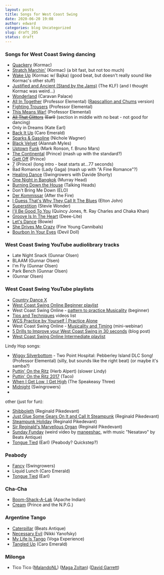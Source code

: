 ```yaml
---
layout: posts
title: Songs for West Coast Swing
date: 2020-06-20 19:08
author: edward
categories: blog Uncategorized
slug: draft_205
status: draft
---
```




### Songs for West Coast Swing dancing





-   [Quackery](https://www.youtube.com/watch?v=o2sMV7KBjpI) (Kormac)
-   [Stratch Marchin'](https://www.youtube.com/watch?v=cf1xUu8h798) (Kormac) (a bit fast, but not too much)
-   [Wake Up](https://www.youtube.com/watch?v=hjd0DHFCbmA) (Kormac w/ Bajka) (good beat, but doesn't really sound like Kormac's other stuff)
-   [Justified and Ancient (Stand by the Jams)](https://www.youtube.com/watch?v=RPjggN-KByI) (The KLF) (and I thought Kormac was weird...)
-   [Wonderland](https://www.youtube.com/watch?v=vCXsRoyFRQE) (Caravan Palace)
-   [All In Together](https://www.youtube.com/watch?v=CLEkrmzSFH4) (Professor Elemental) ([Rapscallion and Chums](https://www.youtube.com/watch?v=tFL5GTKwonQ) version)
-   [Fighting Trousers](https://www.youtube.com/watch?v=0iRTB-FTMdk) (Professor Elemental)
-   [This Means War!](https://www.youtube.com/watch?v=g9NsDHMvy8w) (Professor Elemental)
-   [~~All That Glitters~~](https://www.youtube.com/watch?v=JKOhlMF84o4) ~~(Earl)~~ (section in middle with no beat - not good for dancing)
-   Only in Dreams (Kate Earl)
-   [Back It Up](https://www.youtube.com/watch?v=jo1cyl0QbWo) (Caro Emerald)
-   [Sparks & Gasoline](https://www.youtube.com/watch?v=SCW2P1zBqao) (Nichole Wagner)
-   [Black Velvet](https://www.youtube.com/watch?v=tT4d1LQy4es) (Alannah Myles)
-   [Uptown](https://www.youtube.com/watch?v=OPf0YbXqDm0) [Funk](https://www.youtube.com/watch?v=M1F0lBnsnkE) (Mark Ronson, f. Bruno Mars)
-   [The Continental](https://www.youtube.com/watch?v=Vb7Yo3zQXH0) (Prince) (mash up with the standard?)
-   [Gett Off](https://www.youtube.com/watch?v=6f4BwQFF-Os) (Prince)
-   [7](https://www.youtube.com/watch?v=9V-vcXOpG9g) (Prince) (long intro - beat starts at...77 seconds)
-   Bad Romance (Lady Gaga) (mash up with "A Fine Romance"?)
-   [Healing Dance](https://www.youtube.com/watch?v=ojHHcBBHdJk) (Swingrowers with Davide Shorty)
-   [One Night in Bangkok](https://www.youtube.com/watch?v=mnqj31VPNoE) (Murray Head)
-   [Burning Down the House](https://www.youtube.com/watch?v=_3eC35LoF4U) (Talking Heads)
-   Don't Bring Me Down (ELO)
-   [Der Kommissar](https://www.youtube.com/watch?v=vBfFDTPPlaM) (After the Fire)
-   [I Guess That's Why They Call It The Blues](https://www.youtube.com/watch?v=XYn1JVBJz8U) (Elton John)
-   [Superstition](https://www.youtube.com/watch?v=egqv1mtos6A) (Stevie Wonder)
-   [I'll Be Good To You](https://www.youtube.com/watch?v=-nRcMBS4Y2U) (Quincy Jones, ft. Ray Charles and Chaka Khan)
-   [Groove Is In The Heart](https://www.youtube.com/watch?v=etviGf1uWlg) (Deee-Lite)
-   [Let's Dance](https://www.youtube.com/watch?v=VbD_kBJc_gI) (Bowie)
-   [She Drives Me Crazy](https://www.youtube.com/watch?v=UtvmTu4zAMg) (Fine Young Cannibals)
-   [Bourbon In Your Eyes](https://www.youtube.com/watch?v=va3FY-i55bo) (Devil Doll)





### West Coast Swing YouTube audiolibrary tracks





-   Late Night Snack (Gunnar Olsen)
-   BLAAM (Gunnar Olsen)
-   I'm Fly (Gunnar Olsen)
-   Park Bench (Gunnar Olsen)
-   (Gunnar Olsen)





### West Coast Swing YouTube playlists





-   [Country Dance X](https://www.youtube.com/playlist?list=PLS_9Ty2JbRHUyB_S9nLEmYaHFJ4bw-aBu)
-   [West Coast Swing Online Beginner playlist](https://www.youtube.com/watch?v=cKcamMuk3sA&list=PLeZ__vwnEDu94OYgg4g0llDcZnL2NodiL)
-   West Coast Swing Online - [pattern to practice Musicality](https://www.youtube.com/watch?v=qBb2p8yGvwU) (beginner)
-   [Tips and Techniques](https://www.youtube.com/playlist?list=PLeZ__vwnEDu94jLNYFr3pCJUsm_NG_qJY) videos list
-   [WCS Practice by Yourself \| Practice Alone](https://www.youtube.com/watch?v=7jlABf9U-Po&t=57s)
-   West Coast Swing Online - [Musicality and Timing](https://www.youtube.com/watch?v=2e87nzvKUk4) (mini-webinar)
-   [5 Drills to Improve your West Coast Swing in 30 seconds](http://www.westcoastswingonline.com/top-5-drills-to-improve-your-dancing-in-30-seconds/) (blog post)
-   [West Coast Swing Online Intermediate playlist](https://www.youtube.com/watch?v=viV_TI3Giss&list=PLeZ__vwnEDu_nTorY41b_kvClskgvjtAE)





Lindy Hop songs:





-   [Wiggy Silverbottom](https://www.youtube.com/watch?v=h-OChHpQ-bw) - Two Point Hospital: Pebberley Island DLC Song! (Professor Elemental) (silly, but sounds like the right beat) (or maybe it's samba?)
-   [Puttin' On the Ritz](https://www.youtube.com/watch?v=rm4DJxrjNqk) (Herb Alpert) (slower Lindy)
-   [Puttin' On the Ritz 2017](https://www.youtube.com/watch?v=AvKhAHflqvM) (Taco)
-   [When I Get Low, I Get High](https://www.youtube.com/watch?v=acb-js00c40) (The Speakeasy Three)
-   [Midnight](https://www.youtube.com/watch?v=JKPD8jChw94) (Swingrowers)
-   





other (just for fun):





-   [Shibboleth](https://www.youtube.com/watch?v=mOd3lwluQIw) (Reginald Pikedevant)
-   [Just Glue Some Gears On It and Call It Steampunk](https://www.youtube.com/watch?v=TFCuE5rHbPA) (Reginald Pikedevant)
-   [Steampunk Holiday](https://www.youtube.com/watch?v=By52rAn-o10) (Reginald Pikedevant)
-   [Sir Reginald's Marvellous Organ](https://www.youtube.com/watch?v=1XWo4ufMkG4) (Reginald Pikedevant)
-   [Sunday Funday](https://www.youtube.com/watch?v=D9Bh9E3bFl8) (weird video by [maneeshac](https://www.youtube.com/channel/UC7IU-ZZaJMBO5lOvF9IT29A), with music "Nesatavo" by Beats Antique)
-   [Tongue Tied](https://www.youtube.com/watch?v=-Kj2_bGe3lo) (Earl) (Peabody? Quickstep?)





### Peabody





-   [Fancy](https://www.youtube.com/watch?v=wbG5CV2oL4E) (Swingrowers)
-   Liquid Lunch (Caro Emerald)
-   [Tongue Tied](https://www.youtube.com/watch?v=-Kj2_bGe3lo) (Earl)





### Cha-Cha





-   [Boom-Shack-A-Lak](https://www.youtube.com/watch?v=QtEjGgdZhc4) (Apache Indian)
-   [Cream](https://www.youtube.com/watch?v=rrbFQEcpJ3A) (Prince and the N.P.G.)





### Argentine Tango





-   [Caterpillar](https://www.youtube.com/watch?v=gSPu3hUY6S0) (Beats Antique)
-   [Necessary Evil](https://www.youtube.com/watch?v=gmdiI-jUZhI) (Nikki Yanofsky)
-   [My Life Is Tango](https://www.youtube.com/watch?v=CcvuW5gBLo0) (Voga Experience)
-   [Tangled Up](https://www.youtube.com/watch?v=Yjl890_qwf4) (Caro Emerald)





### Milonga





-   Tico Tico ([MalandoNL](https://www.youtube.com/watch?v=QmaYsDZHwtg)) ([Maga Zoltan](https://www.youtube.com/watch?v=AB9VaAGV7UI)) ([David Garrett](https://www.youtube.com/watch?v=8J_dn3pvvfQ))


